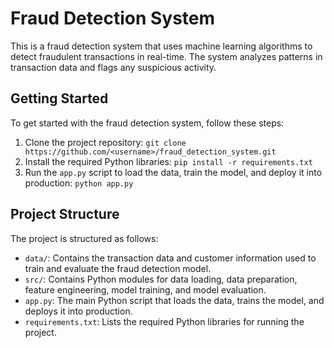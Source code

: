 # Fraud Detection System

This is a fraud detection system that uses machine learning algorithms to detect fraudulent transactions in real-time. The system analyzes patterns in transaction data and flags any suspicious activity. 

## Getting Started

To get started with the fraud detection system, follow these steps:

1. Clone the project repository: `git clone https://github.com/<username>/fraud_detection_system.git`
2. Install the required Python libraries: `pip install -r requirements.txt`
3. Run the `app.py` script to load the data, train the model, and deploy it into production: `python app.py`

## Project Structure

The project is structured as follows:

- `data/`: Contains the transaction data and customer information used to train and evaluate the fraud detection model.
- `src/`: Contains Python modules for data loading, data preparation, feature engineering, model training, and model evaluation.
- `app.py`: The main Python script that loads the data, trains the model, and deploys it into production.
- `requirements.txt`: Lists the required Python libraries for running the project.

#